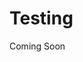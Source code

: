 # Testing

Coming Soon

<!--Common examples you can use to send [`Courier Inbox`](https://github.com/trycourier/courier-ios/blob/master/Docs/Inbox.md) messages and [`Push Notifications`](https://github.com/trycourier/courier-ios/blob/master/Docs/PushNotifications.md) to your users.-->
<!---->
<!--&emsp;-->
<!---->
<!--## Requirements-->
<!---->
<!--<table>-->
<!--    <thead>-->
<!--        <tr>-->
<!--            <th width="300px" align="left">Requirement</th>-->
<!--            <th width="700px" align="left">Reason</th>-->
<!--        </tr>-->
<!--    </thead>-->
<!--    <tbody>-->
<!--        <tr width="600px">-->
<!--            <td align="left">-->
<!--                <a href="https://app.courier.com/settings/api-keys">-->
<!--                    <code>Authentication Key</code>-->
<!--                </a>-->
<!--            </td>-->
<!--            <td align="left">-->
<!--                Needed to authenticate your HTTP requests to the Courier <a href="https://www.courier.com/docs/reference/send/message/"><code>/send</code></a> api-->
<!--            </td>-->
<!--        </tr>-->
<!--    </tbody>-->
<!--</table>-->
<!---->
<!--&emsp;-->
<!---->
<!--## Courier Inbox Message-->
<!---->
<!--[`Courier Inbox`](https://github.com/trycourier/courier-ios/blob/master/Docs/Inbox.md) must be setup to receive messages.-->
<!---->
<!--<table>-->
<!--<tr>-->
<!--<td width="500px" align="left">Swift</td>-->
<!--<td width="500px" align="left">HTTP</td>-->
<!--</tr>-->
<!--<tr width="600px">-->
<!--<td> -->
<!---->
<!--```swift-->
<!--try await Courier.shared.sendMessage(-->
<!--    authKey: "YOUR_AUTH_KEY",-->
<!--    userId: "example_user_id",-->
<!--    title: "Hey there 👋",-->
<!--    message: "Have a great day 😁",-->
<!--    providers: [.inbox]-->
<!--)-->
<!--```-->
<!---->
<!--</td>-->
<!--<td>-->
<!---->
<!--```bash-->
<!--curl --request POST \-->
<!--  --url https://api.courier.com/send \-->
<!--  --header 'Authorization: Bearer YOUR_AUTH_KEY' \-->
<!--  --header 'Content-Type: application/json' \-->
<!--  --data '{-->
<!--    "message": {-->
<!--        "to": {-->
<!--            "user_id": "example_user_id"-->
<!--        },-->
<!--        "content": {-->
<!--            "title": "Hey there 👋",-->
<!--            "body": "Have a great day 😁"-->
<!--        },-->
<!--        "routing": {-->
<!--            "method": "all",-->
<!--            "channels": [-->
<!--                "inbox"-->
<!--            ]-->
<!--        }-->
<!--    }-->
<!--}'-->
<!--```-->
<!---->
<!--</td>-->
<!--</tr>-->
<!--</table>-->
<!---->
<!--### Result-->
<!---->
<!--<img width="471" alt="inbox-example" src="https://user-images.githubusercontent.com/6370613/232109373-2e309171-fdb1-41f1-9652-c8a12c6f9d58.png">-->
<!---->
<!--&emsp;-->
<!---->
<!--## Push Notification - Apple Push Notification Service (APNS)-->
<!---->
<!--[`Push Notifications`](https://github.com/trycourier/courier-ios/blob/master/Docs/PushNotifications.md) must be setup to receive messages.-->
<!---->
<!--⚠️ Courier automatically applies some overrides. View the overrides [`here`](https://app.courier.com/channels/apn).-->
<!---->
<!--<table>-->
<!--<tr>-->
<!--<td width="500px" align="left">Swift</td>-->
<!--<td width="500px" align="left">HTTP</td>-->
<!--</tr>-->
<!--<tr width="600px">-->
<!--<td> -->
<!---->
<!--```swift-->
<!--try await Courier.shared.sendMessage(-->
<!--    authKey: "YOUR_AUTH_KEY",-->
<!--    userId: "example_user_id",-->
<!--    title: "Hey there 👋",-->
<!--    message: "Have a great day 😁",-->
<!--    providers: [.apns]-->
<!--)-->
<!--```-->
<!---->
<!--</td>-->
<!--<td>-->
<!---->
<!--```bash-->
<!--curl --request POST \-->
<!--  --url https://api.courier.com/send \-->
<!--  --header 'Authorization: Bearer YOUR_AUTH_KEY' \-->
<!--  --header 'Content-Type: application/json' \-->
<!--  --data '{-->
<!--    "message": {-->
<!--        "to": {-->
<!--            "user_id": "example_user_id"-->
<!--        },-->
<!--        "content": {-->
<!--            "title": "Hey there 👋",-->
<!--            "body": "Have a great day 😁"-->
<!--        },-->
<!--        "routing": {-->
<!--            "method": "all",-->
<!--            "channels": [-->
<!--                "apn"-->
<!--            ]-->
<!--        }-->
<!--    }-->
<!--}'-->
<!--```-->
<!---->
<!--</td>-->
<!--</tr>-->
<!--</table>-->
<!---->
<!--### Result-->
<!---->
<!--<img width="894" alt="apns-push" src="https://user-images.githubusercontent.com/6370613/229195948-1b49b58e-8f38-4fd3-ab6b-7e3844def61d.png">-->
<!---->
<!--&emsp;-->
<!---->
<!--## Push Notification - Firebase Cloud Messaging (FCM)-->
<!---->
<!--[`Push Notifications`](https://github.com/trycourier/courier-ios/blob/master/Docs/PushNotifications.md) must be setup to receive messages.-->
<!---->
<!--⚠️ Courier automatically applies some overrides. View the overrides [`here`](https://app.courier.com/channels/firebase-fcm).-->
<!---->
<!--<table>-->
<!--<tr>-->
<!--<td width="500px" align="left">Swift</td>-->
<!--<td width="500px" align="left">HTTP</td>-->
<!--</tr>-->
<!--<tr width="600px">-->
<!--<td> -->
<!---->
<!--```swift-->
<!--try await Courier.shared.sendMessage(-->
<!--    authKey: "YOUR_AUTH_KEY",-->
<!--    userId: "example_user_id",-->
<!--    title: "Hey there 👋",-->
<!--    message: "Have a great day 😁",-->
<!--    providers: [.fcm]-->
<!--)-->
<!--```-->
<!---->
<!--</td>-->
<!--<td>-->
<!---->
<!--```bash-->
<!--curl --request POST \-->
<!--  --url https://api.courier.com/send \-->
<!--  --header 'Authorization: Bearer YOUR_AUTH_KEY' \-->
<!--  --header 'Content-Type: application/json' \-->
<!--  --data '{-->
<!--    "message": {-->
<!--        "to": {-->
<!--            "user_id": "example_user_id"-->
<!--        },-->
<!--        "content": {-->
<!--            "title": "Hey there 👋",-->
<!--            "body": "Have a great day 😁"-->
<!--        },-->
<!--        "routing": {-->
<!--            "method": "all",-->
<!--            "channels": [-->
<!--                "firebase-fcm"-->
<!--            ]-->
<!--        }-->
<!--    }-->
<!--}'-->
<!--```-->
<!---->
<!--</td>-->
<!--</tr>-->
<!--</table>-->
<!---->
<!--### Result-->
<!---->
<!--<img width="894" alt="apns-push" src="https://user-images.githubusercontent.com/6370613/229195948-1b49b58e-8f38-4fd3-ab6b-7e3844def61d.png">-->
